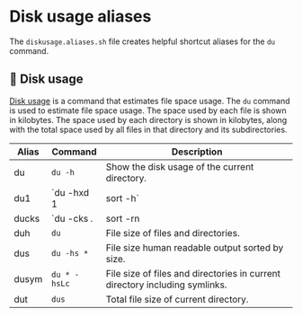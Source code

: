 # Disk usage aliases

The `diskusage.aliases.sh` file creates helpful shortcut aliases for the `du` command.

## 💾 Disk usage

[Disk usage](https://en.wikipedia.org/wiki/Du_(Unix)) is a command that estimates file space usage. The `du` command is used to estimate file space usage. The space used by each file is shown in kilobytes. The space used by each directory is shown in kilobytes, along with the total space used by all files in that directory and its subdirectories.

| Alias | Command | Description |
| ----- | ----- | ----- |
| du    | `du -h` | Show the disk usage of the current directory. |
| du1   | `du -hxd 1 | sort -h` | File size of files and directories in current directory. |
| ducks | `du -cks *.*| sort -rn | head -n 10` | Top 10 largest files and directories in current directory. |
| duh   | `du` | File size of files and directories. |
| dus   | `du -hs *` | File size human readable output sorted by size. |
| dusym | `du * -hsLc` | File size of files and directories in current directory including symlinks. |
| dut   | `dus` | Total file size of current directory. |
